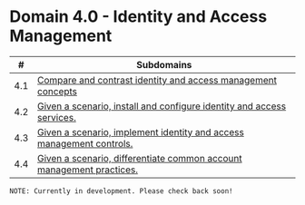 # Domain 4.0 - Identity and Access Management

| # | Subdomains   | 
|---|---|
|4.1 | [Compare and contrast identity and access management concepts](https://github.com/erich-tech/Security_Plus/tree/main/Domain_4#readme) |
|4.2 | [Given a scenario, install and configure identity and access services.](https://github.com/erich-tech/Security_Plus/tree/main/Domain_4#readme) |
|4.3 | [Given a scenario, implement identity and access management controls.](https://github.com/erich-tech/Security_Plus/tree/main/Domain_4#readme) |
|4.4 | [Given a scenario, differentiate common account management practices.](https://github.com/erich-tech/Security_Plus/tree/main/Domain_4#readme) |
```
NOTE: Currently in development. Please check back soon! 
```


